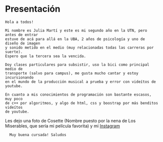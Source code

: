 # Presentación

    Hola a todos! 

    Mi nombre es Julia Martí y este es mi segundo año en la UTN, pero antes de entrar   
    estuve de acá para allá en la UBA, 2 años de psicología y uno de diseño de imagen   
    y sonido metido en el medio (muy relacionadas todas las carreras por suerte).   
    Espero que la tercera sea la vencida.  

    Doy clases particulares para subsistir, uso la bici como principal medio de   
    transporte (salvo para campus), me gusta mucho cantar y estoy incursionando   
    en el mundo de la producción musical a prueba y error con videítos de youtube. 

    En cuanto a mis conocimientos de programación son bastante escasos, muy poco    
    de c++ por algoritmos, y algo de html, css y boostrap por más benditos videítos   
    de youtube.
    
   Les dejo una foto de Cosette (Nombre puesto por la nena de Los Miserables, que sería mi película favorita) y mi [Instagram](https://www.instagram.com/juulimarti/?hl=es-la)


      Muy buena cursada! Saludos
